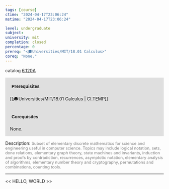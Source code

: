 ```yaml
---
tags: [course]
ctime: "2024-04-17T23:06:24"
mstime: "2024-04-17T23:06:24"

level: undergraduate
subject: 
university: mit
completion: closed
percentage: 0
prereq: "<🎓Universities/MIT/18.01 Calculus>"
coreq: "None."
---
```


catalog [6.120A](http://student.mit.edu/catalog/m6a.html#6.120A)

<span style="display: block; padding: 15px; background-color: rgb(100, 100, 100, 0.2);"><font id="m_prereq3312_0" style="display: block; font-family: Arial, sans-serif; font-weight: bold; padding: 5px">Prerequisites</font><br><span id="prereq3312_0">[[🎓Universities/MIT/18.01 Calculus | CI.TEMP]]</span></span>
<span style="display: block; padding: 15px; background-color: rgb(100, 100, 100, 0.2);"><font id="m_coreq3312_0" style="display: block; font-family: Arial, sans-serif; font-weight: bold; padding: 5px">Corequisites</font><br><span id="coreq3312_0">None.</span></span>

<font style="">Description:</font>
<font style="color: grey; font-size: 0.8rem;">Subset of elementary discrete mathematics for science and engineering useful in computer science. Topics may include logical notation, sets, done relations, elementary graph theory, state machines and invariants, induction and proofs by contradiction, recurrences, asymptotic notation, elementary analysis of algorithms, elementary number theory and cryptography, permutations and combinations, counting tools.</font>



---

<< HELLO, WORLD >>
